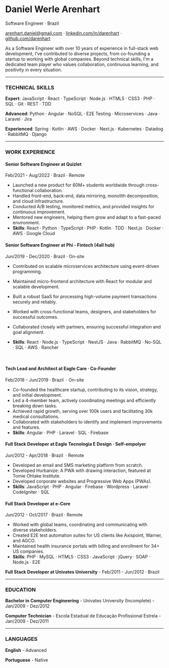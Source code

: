 # Daniel Werle Arenhart

Software Engineer · Brazil

<arenhart.daniel@gmail.com> · [linkedin.com/in/darenhart](https://linkedin.com/in/darenhart) · [github.com/darenhart](https://github.com/darenhart)

As a Software Engineer with over 10 years of experience in full-stack web development, I've contributed to diverse projects, from co-founding a startup to working with global companies. Beyond technical skills, I'm a dedicated team player who values collaboration, continuous learning, and positivity in every situation.

---

### TECHNICAL SKILLS

**Expert**: JavaScript · React · TypeScript · Node.js · HTML5 · CSS3 · PHP · SQL · Git · REST · TDD

**Advanced**: Python · Angular · NoSQL · E2E Testing · Microservices · Java · Laravel · Jira 

**Experienced**: Spring · Kotlin · AWS · Docker · Next.js · Kubernetes · Datadog · RabbitMQ · Django

---

### WORK EXPERIENCE

#### Senior Software Engineer at Quizlet

<span class="gray-light">Feb/2021 - Aug/2022 · Brazil · Remote</span>

- Launched a new product for 60M+ students worldwide through cross-functional collaboration.
- Handled front-end, back-end, data mirroring, monolith decomposition, and cloud infrastructure.
- Conducted A/B testing, monitored metrics, and provided insights for continuous improvement.
- Mentored new engineers, helping them grow and adapt to a fast-paced environment.
- **Skills**: React · Python · TypeScript · PHP · Kotlin · TDD · Next.js · Docker · AWS · Google Cloud

#### Senior Software Engineer at Phi - Fintech (4all hub)

<span class="gray-light">Jun/2019 - Dec/2020 · Brazil · On-site</span>

- Contributed on scalable microservices architecture using event-driven programming.

- Maintained micro-frontend architecture with React for modular and scalable development.

- Built a robust SaaS for processing high-volume payment transactions securely and reliably.

- Worked with cross-functional teams, designers, and stakeholders for successful outcomes.

- Collaborated closely with partners, ensuring successful integration and goal alignment.

  <!-- - **Customers**: Cosan, Shell, Payly -->

- **Skills**: React · Node.js · TypeScript · NestJS · Java · RabbitMQ · No-SQL · SQL · AWS · Rancher

<br>

#### Tech Lead and Architect at Eagle Care · Co-Founder

<span class="gray-light">Feb/2018 - Jun/2019 · Brazil  · On-site</span>

- Co-founded the healthcare startup, contributing to its vision, strategy, and initial development.
- Led a 4-member team, actively coordinating meetings and efficiently breaking down tasks.
- Achieved rapid growth, serving over 100k users and facilitating 30k medical consultations.
- Collaborated with stakeholders to identify and implement improvements and features.
- **Skills**: Angular · PHP · Laravel · SQL · Firebase

#### Full Stack Developer at Eagle Tecnologia E Design · Self-empolyer

<span class="gray-light">Jun/2012 - Apr/2018 · Brazil  · Remote</span>

- Developed an email and SMS marketing platform from scratch.
- Developed Hurbanize: A PWA with drawing interaction, featured at Tomie Ohtake Institute.
- Developed corporate websites and Progressive Web Apps (PWAs).
- **Skills**: JavaScript · PHP · Angular · Firebase · Wordpress · Laravel · CodeIgniter · SQL

#### Full Stack Developer at e-Core

<span class="gray-light">Jun/2012 - Oct/2017 · Brazil · Remote</span>

- Worked with global teams, coordinating and communicating with diverse stakeholders.
- Created E2E test automation suites for US clients like Axispoint, Warner, and AGCO.
- Maintained health insurance portals with billing and enrollment for 34+ US companies.
- **Skills**: PHP · MySQL · HTML5 · CSS3 · JavaScript · jQuery · SOAP · Node.js · E2E

**Full Stack Developer at Univates University** - <span class="gray-light">Feb/2011 - Jun/2012 · Brazil</span>

---

### EDUCATION

**Bachelor in Computer Engineering** - Univates University (Incomplete) - <span class="gray-light">Jan/2009 - Dez/2012</span>

**Computer Technician** - Escola Estadual de Educação Profissional Estrela - <span class="gray-light">Jan/2009 - Dez/2011</span>

---

### LANGUAGES

**English** - Advanced

**Portuguese** - Native

<!--
Keywords / Skills:

Enzime, Jest, Mocha, Jasmine, Protractor
Jenkins
Celery,
Postgres, MySQL
REST
Test Automation
CI/CD
Kubernetes
Terraform

-->
